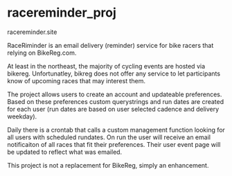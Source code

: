 # racereminder_proj

racereminder.site

RaceRiminder is an email delivery (reminder) service for bike racers that relying on BikeReg.com. 

At least in the northeast, the majority of cycling events are hosted via bikereg. Unfortunatley, bikreg does not offer any service to let participants know of upcoming races that may interest them.

The project allows users to create an account and updateable preferences. Based on these preferences custom querystrings and run dates are created for each user (run dates are based on user selected cadence and delivery weekday).

Daily there is a crontab that calls a custom management function looking for all users with scheduled rundates. On run the user will receive an email notificaiton of all races that fit their preferences. Their user event page will be updated to reflect what was emailed.

This project is not a replacement for BikeReg, simply an enhancement. 


